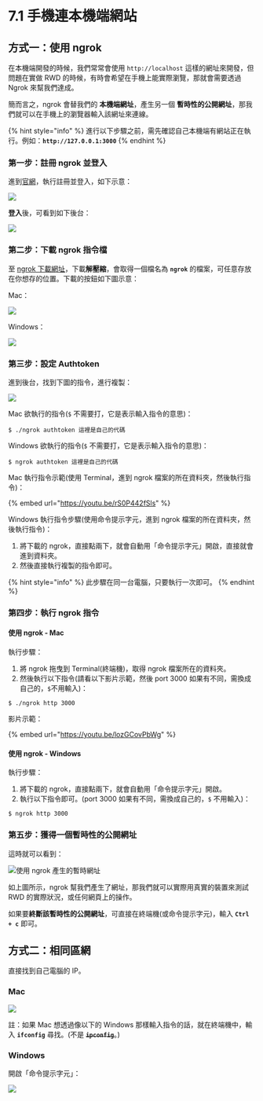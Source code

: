 # 7.1 手機連本機端網站

## 方式一：使用 ngrok

在本機端開發的時候，我們常常會使用 `http://localhost` 這樣的網址來開發，但問題在實做 RWD 的時候，有時會希望在手機上能實際瀏覽，那就會需要透過 Ngrok 來幫我們達成。

簡而言之，ngrok 會替我們的 **本機端網址**，產生另一個 **暫時性的公開網址**，那我們就可以在手機上的瀏覽器輸入該網址來連線。

{% hint style="info" %}
進行以下步驟之前，需先確認自己本機端有網站正在執行。例如：**`http://127.0.0.1:3000`**
{% endhint %}



### 第一步：註冊 ngrok 並登入

進到[官網](https://ngrok.com)，執行註冊並登入，如下示意：

![](../.gitbook/assets/ngrok\_signup.png)

**登入**後，可看到如下後台：

![](../.gitbook/assets/ngrok\_dashboard.png)



### 第二步：下載 ngrok 指令檔

至 [ngrok 下載網址](https://ngrok.com/download)，下載**解壓縮**，會取得一個檔名為 **`ngrok`** 的檔案，可任意存放在你想存的位置。下載的按鈕如下圖示意：

Mac：

![](../.gitbook/assets/ngrok\_mac\_download.png)

Windows：

![](../.gitbook/assets/ngrok\_window\_download.png)



### 第三步：設定 Authtoken

進到後台，找到下圖的指令，進行複製：

![](../.gitbook/assets/ngrok\_auth.png)

Mac 欲執行的指令(`$` 不需要打，它是表示輸入指令的意思)：

```
$ ./ngrok authtoken 這裡是自己的代碼
```

Windows 欲執行的指令(`$` 不需要打，它是表示輸入指令的意思)：

```
$ ngrok authtoken 這裡是自己的代碼
```





Mac 執行指令示範(使用 Terminal，進到 ngrok 檔案的所在資料夾，然後執行指令)：

{% embed url="https://youtu.be/rS0P442fSls" %}



Windows 執行指令步驟(使用命令提示字元，進到 ngrok 檔案的所在資料夾，然後執行指令)：

1. 將下載的 ngrok，直接點兩下，就會自動用「命令提示字元」開啟，直接就會進到資料夾。
2. 然後直接執行複製的指令即可。



{% hint style="info" %}
此步驟在同一台電腦，只要執行一次即可。
{% endhint %}



### 第四步：執行 ngrok 指令

#### 使用 ngrok - Mac

執行步驟：

1. 將 ngrok 拖曳到 Terminal(終端機)，取得 ngrok 檔案所在的資料夾。
2. 然後執行以下指令(請看以下影片示範，然後 port 3000 如果有不同，需換成自己的，`$`不用輸入)：

```
$ ./ngrok http 3000
```



影片示範：

{% embed url="https://youtu.be/lozGCovPbWg" %}

####

#### 使用 ngrok - Windows

執行步驟：

1. 將下載的 ngrok，直接點兩下，就會自動用「命令提示字元」開啟。
2. 執行以下指令即可。(port 3000 如果有不同，需換成自己的，`$` 不用輸入)：

```
$ ngrok http 3000
```



### 第五步：獲得一個暫時性的公開網址

這時就可以看到：

![使用 ngrok 產生的暫時網址](../.gitbook/assets/ngrok\_demo\_result.png)

如上圖所示，ngrok 幫我們產生了網址，那我們就可以實際用真實的裝置來測試 RWD 的實際狀況，或任何網頁上的操作。



如果要**終斷該暫時性的公開網址**，可直接在終端機(或命令提示字元)，輸入 **`Ctrl + c`** 即可。





## 方式二：相同區網

直接找到自己電腦的 IP。

### Mac

![](../.gitbook/assets/mac\_find\_ip\_method.png)

註：如果 Mac 想透過像以下的 Windows 那樣輸入指令的話，就在終端機中，輸入 **`ifconfig`** 尋找。(不是 ~~**`ipconfig`**~~。)





### Windows

開啟「命令提示字元」：

![](../.gitbook/assets/window\_find\_ip\_method.png)

